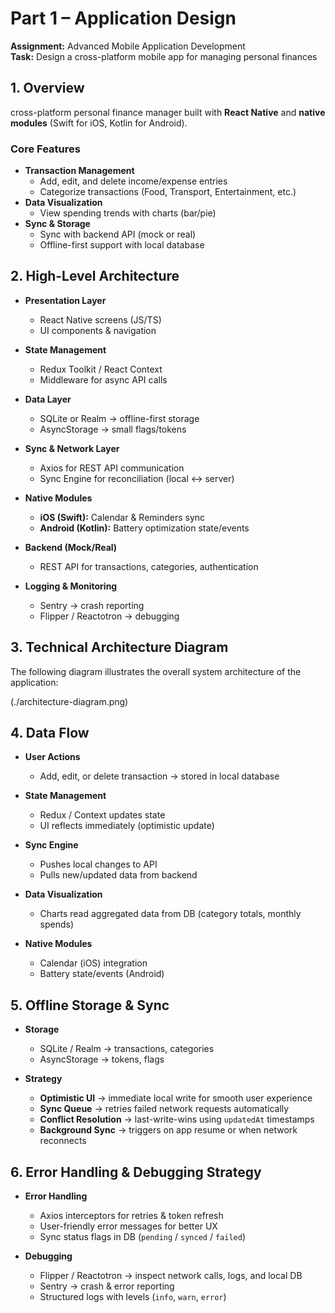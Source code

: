 # Part 1 – Application Design

**Assignment:** Advanced Mobile Application Development  
**Task:** Design a cross-platform mobile app for managing personal finances  

## 1. Overview
cross-platform personal finance manager built with **React Native** and **native modules** (Swift for iOS, Kotlin for Android).  

### Core Features
- **Transaction Management**
  - Add, edit, and delete income/expense entries
  - Categorize transactions (Food, Transport, Entertainment, etc.)
- **Data Visualization**
  - View spending trends with charts (bar/pie)
- **Sync & Storage**
  - Sync with backend API (mock or real)
  - Offline-first support with local database

## 2. High-Level Architecture

- **Presentation Layer**
  - React Native screens (JS/TS)
  - UI components & navigation

- **State Management**
  - Redux Toolkit / React Context
  - Middleware for async API calls

- **Data Layer**
  - SQLite or Realm → offline-first storage
  - AsyncStorage → small flags/tokens

- **Sync & Network Layer**
  - Axios for REST API communication
  - Sync Engine for reconciliation (local ↔ server)

- **Native Modules**
  - **iOS (Swift):** Calendar & Reminders sync
  - **Android (Kotlin):** Battery optimization state/events

- **Backend (Mock/Real)**
  - REST API for transactions, categories, authentication

- **Logging & Monitoring**
  - Sentry → crash reporting
  - Flipper / Reactotron → debugging


## 3. Technical Architecture Diagram

The following diagram illustrates the overall system architecture of the application:  

(./architecture-diagram.png)


## 4. Data Flow

- **User Actions**
  - Add, edit, or delete transaction → stored in local database

- **State Management**
  - Redux / Context updates state
  - UI reflects immediately (optimistic update)

- **Sync Engine**
  - Pushes local changes to API
  - Pulls new/updated data from backend

- **Data Visualization**
  - Charts read aggregated data from DB (category totals, monthly spends)

- **Native Modules**
  - Calendar (iOS) integration
  - Battery state/events (Android)

## 5. Offline Storage & Sync

- **Storage**
  - SQLite / Realm → transactions, categories
  - AsyncStorage → tokens, flags

- **Strategy**
  - **Optimistic UI** → immediate local write for smooth user experience
  - **Sync Queue** → retries failed network requests automatically
  - **Conflict Resolution** → last-write-wins using `updatedAt` timestamps
  - **Background Sync** → triggers on app resume or when network reconnects


## 6. Error Handling & Debugging Strategy

- **Error Handling**
  - Axios interceptors for retries & token refresh
  - User-friendly error messages for better UX
  - Sync status flags in DB (`pending` / `synced` / `failed`)

- **Debugging**
  - Flipper / Reactotron → inspect network calls, logs, and local DB
  - Sentry → crash & error reporting
  - Structured logs with levels (`info`, `warn`, `error`)


